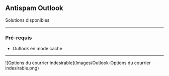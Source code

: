 ## Antispam Outlook 

Solutions disponibles

---

### Pré-requis

- Outlook en mode cache

---


![Options du courrier indesirable](Images/Outlook-Options du courrier indesirable.png)
